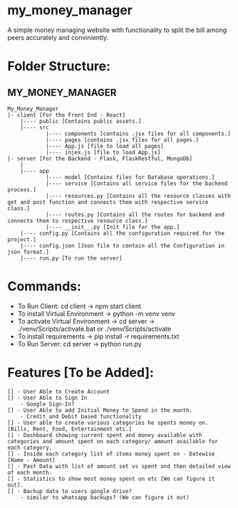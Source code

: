 # my_money_manager
A simple money managing website with functionality to split the bill among peers accurately and conviniently.

# Folder Structure:

MY_MONEY_MANAGER
----------------
```
My_Money_Manager
|- client [For the Front End - React]
    |---- public [Contains public assets.]
    |---- src
            |---- components [contains .jsx files for all components.]
            |---- pages [contains .jsx files for all pages.]
            |---- App.js [file to load all pages]
            |---- injex.js [file to load App.js]
|- server [For the Backend - Flask, FlaskRestful, MongoDb]
    |
    |---- app
            |---- model [Contains files for Database operations.]
            |---- service [Contains all service files for the backend process.]
            |---- resources.py [Contains all the resource classes with get and post function and connects them with respective service class.]
            |---- routes.py [Contains all the routes for backend and connects them to respective resource class.]
            |---- __init__.py [Init file for the app.]
    |---- config.py [Contains all the configuration required for the project.]
    |---- config.json [Json file to contain all the Configuration in json format.]
    |---- run.py [To run the server]
```

# Commands:

- To Run Client: cd client -> npm start client
- To install Virtual Environment -> python -m venv venv
- To activate Virtual Environment -> cd server -> ./venv/Scripts/activate.bat or ./venv/Scripts/activate
- To install requirements -> pip install -r requirements.txt
- To Run Server: cd server -> python run.py

# Features [To be Added]:
```
[] - User Able to Create Account
[] - User Able to Sign In
    - Google Sign-In?
[] - User Able to add Initial Money to Spend in the month.
    - Credit and Debit based functionality
[] - User able to create various categories he spents money on. [Bills, Rent, Food, Entertainment etc.]
[] - Dashboard showing current spent and money available with categories and amount spent on each category/ amount available for each category.
[] - Inside each category list of items money spent on - Datewise [Name - Amount]
[] - Past Data with list of amount set vs spent and then detailed view of each month.
[] - Statistics to show most money spent on etc [We can figure it out].
[] - Backup data to users google drive?
    - similar to whatsapp backups? (We can figure it out)
```